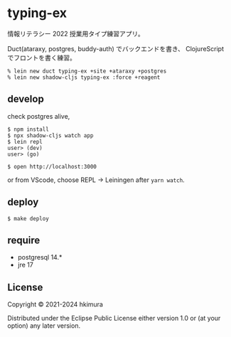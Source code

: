 # typing-ex

情報リテラシー 2022 授業用タイプ練習アプリ。

Duct(ataraxy, postgres, buddy-auth) でバックエンドを書き、
ClojureScript でフロントを書く練習。

    % lein new duct typing-ex +site +ataraxy +postgres
    % lein new shadow-cljs typing-ex :force +reagent

## develop

check postgres alive,

    $ npm install
    $ npx shadow-cljs watch app
    $ lein repl
    user> (dev)
    user> (go)

    $ open http://localhost:3000


or from VScode, choose  REPL -> Leiningen after `yarn watch`.

## deploy

    $ make deploy


## require

* postgresql 14.*
* jre 17


## License

Copyright © 2021-2024 hkimura

Distributed under the Eclipse Public License either version 1.0 or (at
your option) any later version.
